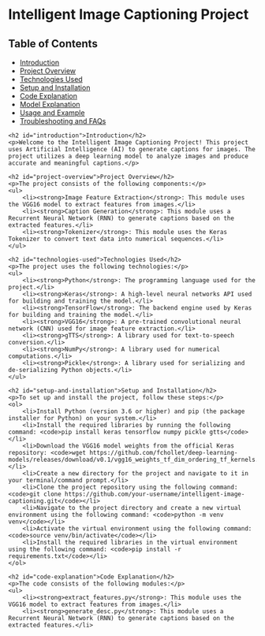 <!DOCTYPE html>
<html>
<head>
	<title>Intelligent Eye</title>
</head>
<body>
	<h1>Intelligent Image Captioning Project</h1>
	<h2>Table of Contents</h2>
	<ul>
		<li><a href="#introduction">Introduction</a></li>
		<li><a href="#project-overview">Project Overview</a></li>
		<li><a href="#technologies-used">Technologies Used</a></li>
		<li><a href="#setup-and-installation">Setup and Installation</a></li>
		<li><a href="#code-explanation">Code Explanation</a></li>
		<li><a href="#model-explanation">Model Explanation</a></li>
		<li><a href="#usage-and-example">Usage and Example</a></li>
		<li><a href="#troubleshooting-and-faqs">Troubleshooting and FAQs</a></li>
	</ul>
	
	<h2 id="introduction">Introduction</h2>
	<p>Welcome to the Intelligent Image Captioning Project! This project uses Artificial Intelligence (AI) to generate captions for images. The project utilizes a deep learning model to analyze images and produce accurate and meaningful captions.</p>
	
	<h2 id="project-overview">Project Overview</h2>
	<p>The project consists of the following components:</p>
	<ul>
		<li><strong>Image Feature Extraction</strong>: This module uses the VGG16 model to extract features from images.</li>
		<li><strong>Caption Generation</strong>: This module uses a Recurrent Neural Network (RNN) to generate captions based on the extracted features.</li>
		<li><strong>Tokenizer</strong>: This module uses the Keras Tokenizer to convert text data into numerical sequences.</li>
	</ul>
	
	<h2 id="technologies-used">Technologies Used</h2>
	<p>The project uses the following technologies:</p>
	<ul>
		<li><strong>Python</strong>: The programming language used for the project.</li>
		<li><strong>Keras</strong>: A high-level neural networks API used for building and training the model.</li>
		<li><strong>TensorFlow</strong>: The backend engine used by Keras for building and training the model.</li>
		<li><strong>VGG16</strong>: A pre-trained convolutional neural network (CNN) used for image feature extraction.</li>
		<li><strong>gTTS</strong>: A library used for text-to-speech conversion.</li>
		<li><strong>NumPy</strong>: A library used for numerical computations.</li>
		<li><strong>Pickle</strong>: A library used for serializing and de-serializing Python objects.</li>
	</ul>
	
	<h2 id="setup-and-installation">Setup and Installation</h2>
	<p>To set up and install the project, follow these steps:</p>
	<ol>
		<li>Install Python (version 3.6 or higher) and pip (the package installer for Python) on your system.</li>
		<li>Install the required libraries by running the following command: <code>pip install keras tensorflow numpy pickle gtts</code></li>
		<li>Download the VGG16 model weights from the official Keras repository: <code>wget https://github.com/fchollet/deep-learning-models/releases/download/v0.1/vgg16_weights_tf_dim_ordering_tf_kernels.h5</code></li>
		<li>Create a new directory for the project and navigate to it in your terminal/command prompt.</li>
		<li>Clone the project repository using the following command: <code>git clone https://github.com/your-username/intelligent-image-captioning.git</code></li>
		<li>Navigate to the project directory and create a new virtual environment using the following command: <code>python -m venv venv</code></li>
		<li>Activate the virtual environment using the following command: <code>source venv/bin/activate</code></li>
		<li>Install the required libraries in the virtual environment using the following command: <code>pip install -r requirements.txt</code></li>
	</ol>
	
	<h2 id="code-explanation">Code Explanation</h2>
	<p>The code consists of the following modules:</p>
	<ul>
		<li><strong>extract_features.py</strong>: This module uses the VGG16 model to extract features from images.</li>
		<li><strong>generate_desc.py</strong>: This module uses a Recurrent Neural Network (RNN) to generate captions based on the extracted features.</li>
	
